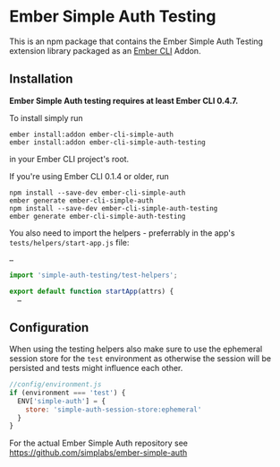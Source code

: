 #  Ember Simple Auth Testing

This is an npm package that contains the Ember Simple Auth Testing extension
library packaged as an [Ember CLI](https://github.com/stefanpenner/ember-cli)
Addon.

## Installation

**Ember Simple Auth testing requires at least Ember CLI 0.4.7.**

To install simply run

```
ember install:addon ember-cli-simple-auth
ember install:addon ember-cli-simple-auth-testing
```

in your Ember CLI project's root.

If you're using Ember CLI 0.1.4 or older, run

```
npm install --save-dev ember-cli-simple-auth
ember generate ember-cli-simple-auth
npm install --save-dev ember-cli-simple-auth-testing
ember generate ember-cli-simple-auth-testing
```

You also need to import the helpers - preferrably in the app's
`tests/helpers/start-app.js` file:

```js
…

import 'simple-auth-testing/test-helpers';

export default function startApp(attrs) {
  …
```

## Configuration

When using the testing helpers also make sure to use the ephemeral session
store for the `test` environment as otherwise the session will be persisted and
tests might influence each other.

```js
//config/environment.js
if (environment === 'test') {
  ENV['simple-auth'] = {
    store: 'simple-auth-session-store:ephemeral'
  }
}
```

For the actual Ember Simple Auth repository see
https://github.com/simplabs/ember-simple-auth
